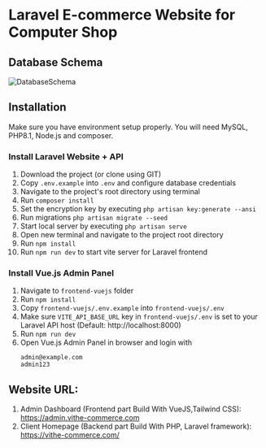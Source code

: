 # Laravel E-commerce Website for Computer Shop

## Database Schema
![DatabaseSchema](https://github.com/Dapravith/E-Commerce/assets/90898700/fbe02546-9292-47db-8120-579e3c771ed7)


## Installation 
Make sure you have environment setup properly. You will need MySQL, PHP8.1, Node.js and composer.

### Install Laravel Website + API
1. Download the project (or clone using GIT)
2. Copy `.env.example` into `.env` and configure database credentials
3. Navigate to the project's root directory using terminal
4. Run `composer install`
5. Set the encryption key by executing `php artisan key:generate --ansi`
6. Run migrations `php artisan migrate --seed`
7. Start local server by executing `php artisan serve`
8. Open new terminal and navigate to the project root directory
9. Run `npm install`
10. Run `npm run dev` to start vite server for Laravel frontend

### Install Vue.js Admin Panel
1. Navigate to `frontend-vuejs` folder
2. Run `npm install`
3. Copy `frontend-vuejs/.env.example` into `frontend-vuejs/.env`
4. Make sure `VITE_API_BASE_URL` key in `frontend-vuejs/.env` is set to your Laravel API host (Default: http://localhost:8000)
5. Run `npm run dev`
6. Open Vue.js Admin Panel in browser and login with
    ```
    admin@example.com
    admin123
    ```
## Website URL: 
1. Admin Dashboard (Frontend part Build With VueJS,Tailwind CSS): https://admin.vithe-commerce.com
2. Client Homepage (Backend part Build With PHP, Laravel framework): https://vithe-commerce.com/
